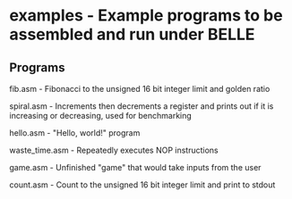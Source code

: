 # examples - Example programs to be assembled and run under BELLE

## Programs

fib.asm - Fibonacci to the unsigned 16 bit integer limit and golden ratio

spiral.asm - Increments then decrements a register and prints out if it is increasing or decreasing, used for benchmarking

hello.asm - "Hello, world!" program

waste_time.asm - Repeatedly executes NOP instructions

game.asm - Unfinished "game" that would take inputs from the user

count.asm - Count to the unsigned 16 bit integer limit and print to stdout
